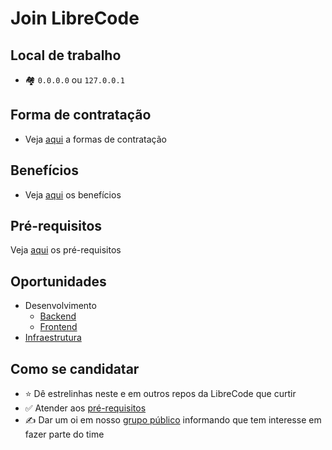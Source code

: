 # Join LibreCode

## Local de trabalho
* 🏘 `0.0.0.0` ou `127.0.0.1`

## Forma de contratação

* Veja [aqui](docs/forma-contratacao.md) a formas de contratação

## Benefícios

* Veja [aqui](docs/beneficios.md) os benefícios

## Pré-requisitos

Veja [aqui](docs/pre-requisitos.md) os pré-requisitos

## Oportunidades
* Desenvolvimento
  * [Backend](docs/requisitos-backend.md)
  * [Frontend](docs/requisitos-frontend.md)
* [Infraestrutura](docs/requisitos-infraestrutura.md)

## Como se candidatar

* ⭐️ Dê estrelinhas neste e em outros repos da LibreCode que curtir
* ✅ Atender aos [pré-requisitos](docs/pre-requisitos.md)
* ✍️ Dar um oi em nosso [grupo público](https://t.me/LibreCodeCoop) informando que tem interesse em fazer parte do time